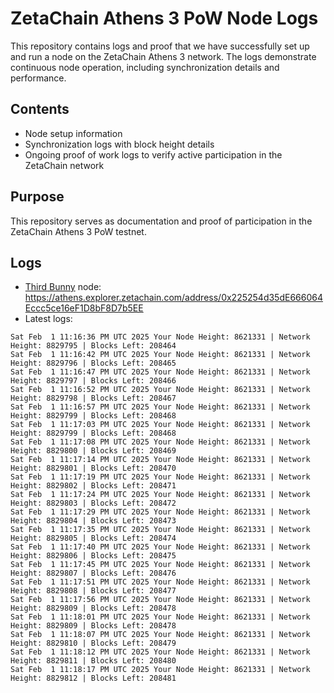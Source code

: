 # ZetaChain Athens 3 PoW Node Logs
This repository contains logs and proof that we have successfully set up and run a node on the ZetaChain Athens 3 network. The logs demonstrate continuous node operation, including synchronization details and performance.

## Contents
- Node setup information
- Synchronization logs with block height details
- Ongoing proof of work logs to verify active participation in the ZetaChain network

## Purpose
This repository serves as documentation and proof of participation in the ZetaChain Athens 3 PoW testnet.

## Logs

- [Third Bunny](https://thirdbunny.xyz/) node: https://athens.explorer.zetachain.com/address/0x225254d35dE666064Eccc5ce16eF1D8bF8D7b5EE
- Latest logs:
```
Sat Feb  1 11:16:36 PM UTC 2025 Your Node Height: 8621331 | Network Height: 8829795 | Blocks Left: 208464
Sat Feb  1 11:16:42 PM UTC 2025 Your Node Height: 8621331 | Network Height: 8829796 | Blocks Left: 208465
Sat Feb  1 11:16:47 PM UTC 2025 Your Node Height: 8621331 | Network Height: 8829797 | Blocks Left: 208466
Sat Feb  1 11:16:52 PM UTC 2025 Your Node Height: 8621331 | Network Height: 8829798 | Blocks Left: 208467
Sat Feb  1 11:16:57 PM UTC 2025 Your Node Height: 8621331 | Network Height: 8829799 | Blocks Left: 208468
Sat Feb  1 11:17:03 PM UTC 2025 Your Node Height: 8621331 | Network Height: 8829799 | Blocks Left: 208468
Sat Feb  1 11:17:08 PM UTC 2025 Your Node Height: 8621331 | Network Height: 8829800 | Blocks Left: 208469
Sat Feb  1 11:17:14 PM UTC 2025 Your Node Height: 8621331 | Network Height: 8829801 | Blocks Left: 208470
Sat Feb  1 11:17:19 PM UTC 2025 Your Node Height: 8621331 | Network Height: 8829802 | Blocks Left: 208471
Sat Feb  1 11:17:24 PM UTC 2025 Your Node Height: 8621331 | Network Height: 8829803 | Blocks Left: 208472
Sat Feb  1 11:17:29 PM UTC 2025 Your Node Height: 8621331 | Network Height: 8829804 | Blocks Left: 208473
Sat Feb  1 11:17:35 PM UTC 2025 Your Node Height: 8621331 | Network Height: 8829805 | Blocks Left: 208474
Sat Feb  1 11:17:40 PM UTC 2025 Your Node Height: 8621331 | Network Height: 8829806 | Blocks Left: 208475
Sat Feb  1 11:17:45 PM UTC 2025 Your Node Height: 8621331 | Network Height: 8829807 | Blocks Left: 208476
Sat Feb  1 11:17:51 PM UTC 2025 Your Node Height: 8621331 | Network Height: 8829808 | Blocks Left: 208477
Sat Feb  1 11:17:56 PM UTC 2025 Your Node Height: 8621331 | Network Height: 8829809 | Blocks Left: 208478
Sat Feb  1 11:18:01 PM UTC 2025 Your Node Height: 8621331 | Network Height: 8829809 | Blocks Left: 208478
Sat Feb  1 11:18:07 PM UTC 2025 Your Node Height: 8621331 | Network Height: 8829810 | Blocks Left: 208479
Sat Feb  1 11:18:12 PM UTC 2025 Your Node Height: 8621331 | Network Height: 8829811 | Blocks Left: 208480
Sat Feb  1 11:18:17 PM UTC 2025 Your Node Height: 8621331 | Network Height: 8829812 | Blocks Left: 208481
```
